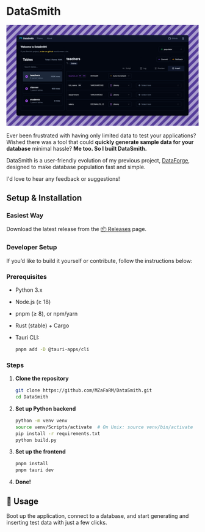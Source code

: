 # DataSmith

![banner.png](./banner.png)

Ever been frustrated with having only limited data to test your applications?
Wished there was a tool that could **quickly generate sample data for your database** minimal hassle?
**Me too. So I built DataSmith.**

DataSmith is a user-friendly evolution of my previous project, [DataForge](https://github.com/MZaFaRM/DataForge), designed to make database population fast and simple.

I'd love to hear any feedback or suggestions!

## Setup & Installation

### Easiest Way

Download the latest release from the [📦 Releases](https://github.com/MZaFaRM/DataSmith/releases) page.

### Developer Setup

If you’d like to build it yourself or contribute, follow the instructions below:

### Prerequisites

- Python 3.x
- Node.js (≥ 18)
- pnpm (≥ 8), or npm/yarn
- Rust (stable) + Cargo
- Tauri CLI:

  ```bash
  pnpm add -D @tauri-apps/cli
  ```

### Steps

1. **Clone the repository**

   ```bash
   git clone https://github.com/MZaFaRM/DataSmith.git
   cd DataSmith
   ```

2. **Set up Python backend**

   ```bash
   python -m venv venv
   source venv/Scripts/activate  # On Unix: source venv/bin/activate
   pip install -r requirements.txt
   python build.py
   ```

3. **Set up the frontend**

   ```bash
   pnpm install
   pnpm tauri dev
   ```

4. **Done!**

## 🚀 Usage

Boot up the application, connect to a database, and start generating and inserting test data with just a few clicks.
